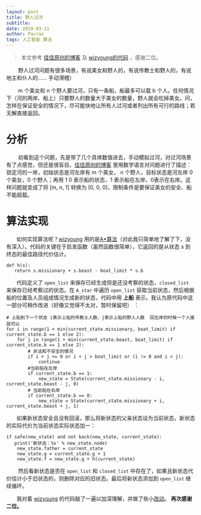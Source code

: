 ```yaml
---
layout: post
title: 野人过河
subtitle: 
date: 2019-03-11
author: Pacras
tags: 人工智能 算法
---
```


> 本文参考 [佳佳原创的博客][1] 及 [wizyoung的代码][2] ，感谢二位。

&nbsp; &nbsp; &nbsp; &nbsp; 野人过河问题有很多场景，有说美女和野人的，有说传教士和野人的，有说地主和仆人的…… 手动滑稽）

&nbsp; &nbsp; &nbsp; &nbsp;  m 个美女和 n 个野人要过河，只有一条船，船最多可以载 b 个人。任何情况下（河的两岸、船上）只要野人的数量大于美女的数量，野人就会吃掉美女。问，怎样在保证安全的情况下，尽可能快地让所有人过河或者列出所有可行的路线；若无解直接返回。

# 分析
&nbsp; &nbsp; &nbsp; &nbsp; 初看到这个问题，先是带了几个具体数值进去，手动模拟过河，对过河场景有了点感觉，但还是很盲目。[佳佳原创的博客]() 里用数学语言对问题进行了描述：锁定河的一岸，初始状态是河左岸有 m 个美女， n 个野人，目标状态是河左岸 0 个美女，0 个野人；再用 1 0 表示船的状态，1 表示船在左岸，0表示在右岸。这样问题就变成了将 [m, n, 1] 转换为 [0, 0, 0]，限制条件是要保证美女的安全、船不能超载。

# 算法实现
&nbsp; &nbsp; &nbsp;&nbsp; 如何实现算法呢？[wizyoung][4] 用的是[A\*算法][5]（对此我只简单地了解了下，没有深入）。代码的关键在于启发函数（虽然函数很简单），它返回的是从状态 s  到终态的最佳路径代价估计。

	def h(s):
	   return s.missionary + s.beast - boat_limit * s.b

&nbsp; &nbsp;&nbsp; &nbsp; 代码定义了 `open_list` 来保存已经生成但是还没考察的状态，`closed_list` 来保存已经考察过的状态。在 `A_star` 中遍历 `open_list` 获取当前状态，然后根据船的位置及人员组成情况生成新的状态，代码中用 **上船** 表示。我认为原代码中这一部分可稍作改进（好像又觉得不太对，暂时保留吧） ：

	# 上船到下一个状态 i表示上船的传教士人数，j表示上船的野人人数  回左岸的时候一个人接就可以
	for i in range(1 + min(current_state.missionary, boat_limit) if current_state.b == 1 else 2):
	    for j in range(1 + min(current_state.beast, boat_limit) if current_state.b == 1 else 2):
	        # 非法和不安全的情况
	        if i + j <= 0 or i + j > boat_limit or (i != 0 and i < j):
	            continue
	        #当前船在左岸
	        if current_state.b == 1:
	            new_state = State(current_state.missionary - i, current_state.beast - j, 0)
	        # 当前船在右岸
	        if current_state.b == 0:
	            new_state = State(current_state.missionary + i, current_state.beast + j, 1)

&nbsp;&nbsp; &nbsp; &nbsp; 如果新状态安全且没有回滚，那么将新状态的父亲状态设为当前状态，新状态的实际代价为当前状态实际状态加一：

	if safe(new_state) and not back(new_state, current_state):
	   print('新状态：%s' % new_state.node)
	    new_state.father = current_state
	    new_state.g = current_state.g + 1
	    new_state.f = new_state.g + h(current_state)

&nbsp;  &nbsp; &nbsp; &nbsp;  然后看新状态是否在 `open_list` 和 `closed_list` 中存在了，如果且新状态代价估计小于旧状态的，则删除对应的旧状态。最后将新状态添加到 `open_list` 继续循环。

&nbsp;&nbsp; &nbsp; &nbsp;  我对着 [wizyoung][6] 的代码敲了一遍以加深理解，并做了些小[改动][7]。 **再次感谢二位。**


[1]:	https://blog.csdn.net/wjlsppe/article/details/85268714
[2]:	https://github.com/wizyoung/missionary-and-cannibals-problem-in-Python
[4]:	https://github.com/wizyoung/missionary-and-cannibals-problem-in-Python
[5]:	https://baike.baidu.com/item/A*%E7%AE%97%E6%B3%95/215793?fr=aladdin#reference-[2]-7850-wrap
[6]:	https://github.com/wizyoung/missionary-and-cannibals-problem-in-Python
[7]:	https://github.com/pacraswill/missionary-and-cannibals-problem-in-Python